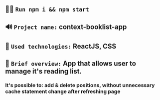 ## 👨‍💻 `Run npm i && npm start`

## 🔊 `Project name:` context-booklist-app

## 🔧 `Used technologies:` ReactJS, CSS

## 👀 `Brief overview:` App that allows user to manage it's reading list.
### It's possible to: add & delete positions, without unnecessary cache statement change after refreshing page

